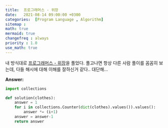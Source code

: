 ```yaml
---
title:  프로그래머스 - 위장
date:   2021-08-14 09:00:00 +0300
categories:  [Program Language , Algorithm]
sitemap :
math: true
mermaid: true
changefreq : always
priority : 1.0
use_math: true
---
```


내 방식대로 [프로그래머스 - 위장](https://programmers.co.kr/learn/courses/30/lessons/42578)을 풀었다. 풀고나면 항상 다른 사람 풀이를 꼼꼼히 보는데, 다들 해시에 대해 이해를 잘하신거 같다.. 대단해...


**Answer:**

```python 
import collections

def solution(clothes):
    answer = 1
    for i in collections.Counter(dict(clothes).values()).values():
        answer *= (i+1)
    answer = answer-1
    return answer
```
